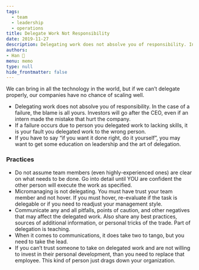 ```yaml
---
tags: 
  - team
  - leadership
  - operations
title: Delegate Work Not Responsibility
date: 2019-11-27
description: Delegating work does not absolve you of responsibility. In the case of a failure, the blame is all yours. Investors will go after the CEO, even if an intern made the mistake that hurt the company.
authors: 
- Han 🐸
menu: memo
type: null
hide_frontmatter: false
---
```


We can bring in all the technology in the world, but if we can’t delegate properly, our companies have no chance of scaling well.

* Delegating work does not absolve you of responsibility. In the case of a failure, the blame is all yours. Investors will go after the CEO, even if an intern made the mistake that hurt the company.
* If a failure occurs due to person you delegated work to lacking skills, it is your fault you delegated work to the wrong person.
* If you have to say “if you want it done right, do it yourself”, you may want to get some education on leadership and the art of delegation.

### Practices
* Do not assume team members (even highly-experienced ones) are clear on what needs to be done. Go into detail until YOU are confident the other person will execute the work as specified.
* Micromanaging is not delegating. You must have trust your team member and not hover. If you must hover, re-evaluate if the task is delegable or if you need to readjust your management style.
* Communicate any and all pitfalls, points of caution, and other negatives that may affect the delegated work. Also share any best practices, sources of additional information, or personal tricks of the trade. Part of delegation is teaching.
* When it comes to communications, it does take two to tango, but you need to take the lead.
* If you can’t trust someone to take on delegated work and are not willing to invest in their personal development, than you need to replace that employee. This kind of person just drags down your organization.